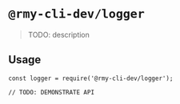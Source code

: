 # `@rmy-cli-dev/logger`

> TODO: description

## Usage

```
const logger = require('@rmy-cli-dev/logger');

// TODO: DEMONSTRATE API
```
